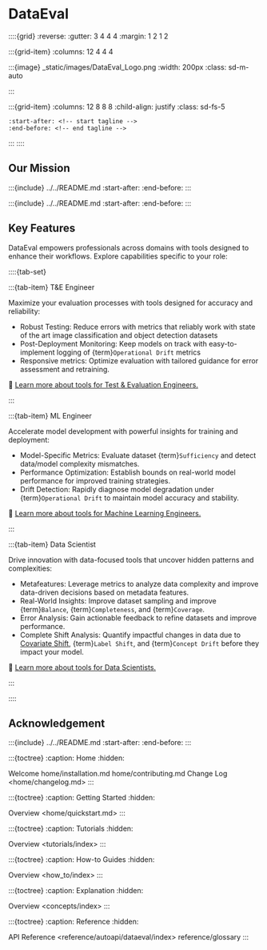 # DataEval

::::{grid}
:reverse:
:gutter: 3 4 4 4
:margin: 1 2 1 2

:::{grid-item}
:columns: 12 4 4 4

:::{image} _static/images/DataEval_Logo.png
:width: 200px
:class: sd-m-auto

:::

:::{grid-item}
:columns: 12 8 8 8
:child-align: justify
:class: sd-fs-5

```{include} ../../README.md
:start-after: <!-- start tagline -->
:end-before: <!-- end tagline -->
```

:::
::::

## Our Mission

:::{include} ../../README.md
:start-after: <!-- start needs -->
:end-before: <!-- end needs -->
:::

:::{include} ../../README.md
:start-after: <!-- start JATIC interop -->
:end-before: <!-- end JATIC interop -->
:::

## Key Features

DataEval empowers professionals across domains with tools designed to
enhance their workflows. Explore capabilities specific to your role:

::::{tab-set}

:::{tab-item} T&E Engineer

Maximize your evaluation processes with tools designed
for accuracy and reliability:

- Robust Testing: Reduce errors with metrics that reliably work with state of
  the art image classification and object detection datasets
- Post-Deployment Monitoring: Keep models on track with
  easy-to-implement logging of {term}`Operational Drift` metrics
- Responsive metrics: Optimize evaluation with tailored guidance for error
  assessment and retraining.

📖 [Learn more about tools for Test & Evaluation Engineers.](./concepts/users/te_engineer.md)

:::

:::{tab-item} ML Engineer

Accelerate model development with powerful insights for training and deployment:

- Model-Specific Metrics: Evaluate dataset {term}`Sufficiency` and detect
  data/model complexity mismatches.
- Performance Optimization: Establish bounds on real-world model performance
  for improved training strategies.
- Drift Detection: Rapidly diagnose model degradation under
  {term}`Operational Drift` to maintain model accuracy and stability.

📖 [Learn more about tools for Machine Learning Engineers.](./concepts/users/ml_engineer.md)

:::

:::{tab-item} Data Scientist

Drive innovation with data-focused tools that uncover hidden patterns and
complexities:

- Metafeatures: Leverage metrics to analyze data complexity and improve
  data-driven decisions based on metadata features.
- Real-World Insights: Improve dataset sampling and improve
  {term}`Balance`, {term}`Completeness`, and {term}`Coverage`.
- Error Analysis: Gain actionable feedback to refine datasets and improve
  performance.
- Complete Shift Analysis: Quantify impactful changes in data due to
  [Covariate Shift](./concepts/Drift.md#covariate-shift), {term}`Label Shift`,
  and {term}`Concept Drift` before they impact your model.

📖 [Learn more about tools for Data Scientists.](./concepts/users/data_scientist.md)

:::

::::

## Acknowledgement

:::{include} ../../README.md
:start-after: <!-- start acknowledgement -->
:end-before: <!-- end acknowledgement -->
:::

<!-- markdownlint-disable MD033 -->

<!-- TOC TREE -->

:::{toctree}
:caption: Home
:hidden:

Welcome <self>
home/installation.md
home/contributing.md
Change Log <home/changelog.md>
:::

:::{toctree}
:caption: Getting Started
:hidden:

Overview <home/quickstart.md>
:::

:::{toctree}
:caption: Tutorials
:hidden:

Overview <tutorials/index>
:::

:::{toctree}
:caption: How-to Guides
:hidden:

Overview <how_to/index>
:::

:::{toctree}
:caption: Explanation
:hidden:

Overview <concepts/index>
:::

:::{toctree}
:caption: Reference
:hidden:

API Reference <reference/autoapi/dataeval/index>
reference/glossary
:::
